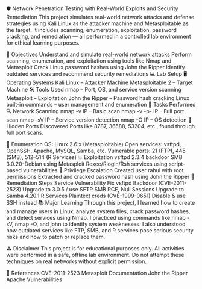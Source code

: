🛡️ Network Penetration Testing with Real-World Exploits and Security Remediation
This project simulates real-world network attacks and defense strategies using Kali Linux as the attacker machine and Metasploitable as the target. It includes scanning, enumeration, exploitation, password cracking, and remediation — all performed in a controlled lab environment for ethical learning purposes.

🎯 Objectives
Understand and simulate real-world network attacks
Perform scanning, enumeration, and exploitation using tools like Nmap and Metasploit
Crack Linux password hashes using John the Ripper
Identify outdated services and recommend security remediations
💻 Lab Setup
🖥️ Operating Systems
Kali Linux – Attacker Machine
Metasploitable 2 – Target Machine
🛠️ Tools Used
nmap – Port, OS, and service version scanning
Metasploit – Exploitation
John the Ripper – Password hash cracking
Linux built-in commands – user management and enumeration
🚀 Tasks Performed
🔍 Network Scanning
nmap -v IP – Basic scan
nmap -v -p- IP – Full port scan
nmap -sV IP – Service version detection
nmap -O IP – OS detection
🔐 Hidden Ports Discovered
Ports like 8787, 36588, 53204, etc., found through full port scans.

📡 Enumeration
OS: Linux 2.6.x (Metasploitable)
Open services: vsftpd, OpenSSH, Apache, MySQL, Samba, etc.
Vulnerable ports: 21 (FTP), 445 (SMB), 512–514 (R Services)
💥 Exploitation
vsftpd 2.3.4 backdoor
SMB 3.0.20-Debian using Metasploit
Rexec/Rlogin/Rsh services using script-based vulnerabilities
👤 Privilege Escalation
Created user rahul with root permissions
Extracted and cracked password hash using John the Ripper
🔧 Remediation Steps
Service	Vulnerability	Fix
vsftpd	Backdoor (CVE-2011-2523)	Upgrade to 3.0.5 / use SFTP
SMB	RCE, Null Sessions	Upgrade to Samba 4.20.1
R Services	Plaintext creds (CVE-1999-0651)	Disable & use SSH instead
📚 Major Learning
Through this project, I learned how to create and manage users in Linux, analyze system files, crack password hashes, and detect services using Nmap. I practiced using commands like nmap -sV, nmap -O, and john to identify system weaknesses. I also understood how outdated services like FTP, SMB, and R services pose serious security risks and how to patch or replace them.

⚠️ Disclaimer
This project is for educational purposes only. All activities were performed in a safe, offline lab environment. Do not attempt these techniques on real networks without explicit permission.

📎 References
CVE-2011-2523
Metasploit Documentation
John the Ripper
Apache Vulnerabilities

